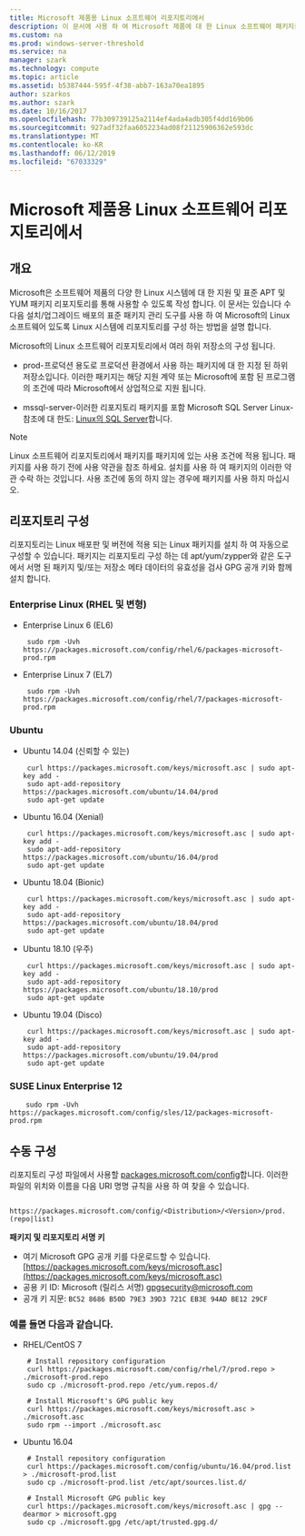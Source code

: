 ```yaml
---
title: Microsoft 제품용 Linux 소프트웨어 리포지토리에서
description: 이 문서에 사용 하 여 Microsoft 제품에 대 한 Linux 소프트웨어 패키지를 설치 하는 방법을 설명 합니다.
ms.custom: na
ms.prod: windows-server-threshold
ms.service: na
manager: szark
ms.technology: compute
ms.topic: article
ms.assetid: b5387444-595f-4f38-abb7-163a70ea1895
author: szarkos
ms.author: szark
ms.date: 10/16/2017
ms.openlocfilehash: 77b309739125a2114ef4ada4adb305f4dd169b06
ms.sourcegitcommit: 927adf32faa6052234ad08f21125906362e593dc
ms.translationtype: MT
ms.contentlocale: ko-KR
ms.lasthandoff: 06/12/2019
ms.locfileid: "67033329"
---
```

# <a name="linux-software-repository-for-microsoft-products"></a>Microsoft 제품용 Linux 소프트웨어 리포지토리에서

## <a name="overview"></a>개요
Microsoft은 소프트웨어 제품의 다양 한 Linux 시스템에 대 한 지원 및 표준 APT 및 YUM 패키지 리포지토리를 통해 사용할 수 있도록 작성 합니다. 이 문서는 있습니다 수 다음 설치/업그레이드 배포의 표준 패키지 관리 도구를 사용 하 여 Microsoft의 Linux 소프트웨어 있도록 Linux 시스템에 리포지토리를 구성 하는 방법을 설명 합니다.

Microsoft의 Linux 소프트웨어 리포지토리에서 여러 하위 저장소의 구성 됩니다.

 - prod-프로덕션 용도로 프로덕션 환경에서 사용 하는 패키지에 대 한 지정 된 하위 저장소입니다. 이러한 패키지는 해당 지원 계약 또는 Microsoft에 포함 된 프로그램의 조건에 따라 Microsoft에서 상업적으로 지원 됩니다.

 - mssql-server-이러한 리포지토리 패키지를 포함 Microsoft SQL Server Linux-참조에 대 한도: [Linux의 SQL Server](https://www.microsoft.com/en-us/sql-server/sql-server-vnext-including-Linux)합니다.

> [!Note]
> Linux 소프트웨어 리포지토리에서 패키지를 패키지에 있는 사용 조건에 적용 됩니다. 패키지를 사용 하기 전에 사용 약관을 참조 하세요. 설치를 사용 하 여 패키지의 이러한 약관 수락 하는 것입니다. 사용 조건에 동의 하지 않는 경우에 패키지를 사용 하지 마십시오.


## <a name="configuring-the-repositories"></a>리포지토리 구성
리포지토리는 Linux 배포판 및 버전에 적용 되는 Linux 패키지를 설치 하 여 자동으로 구성할 수 있습니다. 패키지는 리포지토리 구성 하는 데 apt/yum/zypper와 같은 도구에서 서명 된 패키지 및/또는 저장소 메타 데이터의 유효성을 검사 GPG 공개 키와 함께 설치 합니다.

### <a name="enterprise-linux-rhel-and-variants"></a>Enterprise Linux (RHEL 및 변형)

 - Enterprise Linux 6 (EL6)

        sudo rpm -Uvh https://packages.microsoft.com/config/rhel/6/packages-microsoft-prod.rpm

 - Enterprise Linux 7 (EL7)

        sudo rpm -Uvh https://packages.microsoft.com/config/rhel/7/packages-microsoft-prod.rpm


### <a name="ubuntu"></a>Ubuntu

 - Ubuntu 14.04 (신뢰할 수 있는)

        curl https://packages.microsoft.com/keys/microsoft.asc | sudo apt-key add -
        sudo apt-add-repository https://packages.microsoft.com/ubuntu/14.04/prod
        sudo apt-get update

 - Ubuntu 16.04 (Xenial)

        curl https://packages.microsoft.com/keys/microsoft.asc | sudo apt-key add -
        sudo apt-add-repository https://packages.microsoft.com/ubuntu/16.04/prod
        sudo apt-get update

 - Ubuntu 18.04 (Bionic)

        curl https://packages.microsoft.com/keys/microsoft.asc | sudo apt-key add -
        sudo apt-add-repository https://packages.microsoft.com/ubuntu/18.04/prod
        sudo apt-get update

 - Ubuntu 18.10 (우주)

        curl https://packages.microsoft.com/keys/microsoft.asc | sudo apt-key add -
        sudo apt-add-repository https://packages.microsoft.com/ubuntu/18.10/prod
        sudo apt-get update

 - Ubuntu 19.04 (Disco)

        curl https://packages.microsoft.com/keys/microsoft.asc | sudo apt-key add -
        sudo apt-add-repository https://packages.microsoft.com/ubuntu/19.04/prod
        sudo apt-get update

### <a name="suse-linux-enterprise-12"></a>SUSE Linux Enterprise 12

        sudo rpm -Uvh https://packages.microsoft.com/config/sles/12/packages-microsoft-prod.rpm


## <a name="manual-configuration"></a>수동 구성
리포지토리 구성 파일에서 사용할 [packages.microsoft.com/config](https://packages.microsoft.com/config/)합니다. 이러한 파일의 위치와 이름을 다음 URI 명명 규칙을 사용 하 여 찾을 수 있습니다.

        https://packages.microsoft.com/config/<Distribution>/<Version>/prod.(repo|list)

**패키지 및 리포지토리 서명 키**

 - 여기 Microsoft GPG 공개 키를 다운로드할 수 있습니다. [https://packages.microsoft.com/keys/microsoft.asc](https://packages.microsoft.com/keys/microsoft.asc)
 - 공용 키 ID: Microsoft (릴리스 서명) <gpgsecurity@microsoft.com>
 - 공개 키 지문: `BC52 8686 B50D 79E3 39D3 721C EB3E 94AD BE12 29CF`

### <a name="examples"></a>예를 들면 다음과 같습니다.

 - RHEL/CentOS 7

        # Install repository configuration
        curl https://packages.microsoft.com/config/rhel/7/prod.repo > ./microsoft-prod.repo
        sudo cp ./microsoft-prod.repo /etc/yum.repos.d/

        # Install Microsoft's GPG public key
        curl https://packages.microsoft.com/keys/microsoft.asc > ./microsoft.asc
        sudo rpm --import ./microsoft.asc

 - Ubuntu 16.04

        # Install repository configuration
        curl https://packages.microsoft.com/config/ubuntu/16.04/prod.list > ./microsoft-prod.list
        sudo cp ./microsoft-prod.list /etc/apt/sources.list.d/

        # Install Microsoft GPG public key
        curl https://packages.microsoft.com/keys/microsoft.asc | gpg --dearmor > microsoft.gpg
        sudo cp ./microsoft.gpg /etc/apt/trusted.gpg.d/



